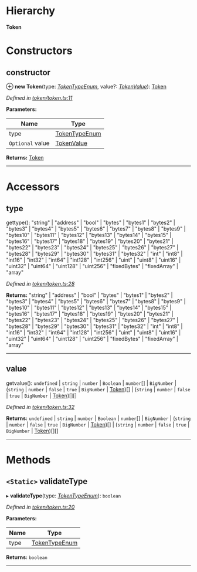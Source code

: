 

# Hierarchy

**Token**

# Constructors

<a id="constructor"></a>

##  constructor

⊕ **new Token**(type: *[TokenTypeEnum](../modules/_types_.md#tokentypeenum)*, value?: *[TokenValue](../modules/_types_.md#tokenvalue)*): [Token](_token_token_.token.md)

*Defined in [token/token.ts:11](https://github.com/paritytech/js-libs/blob/872d566/packages/abi/src/token/token.ts#L11)*

**Parameters:**

| Name | Type |
| ------ | ------ |
| type | [TokenTypeEnum](../modules/_types_.md#tokentypeenum) |
| `Optional` value | [TokenValue](../modules/_types_.md#tokenvalue) |

**Returns:** [Token](_token_token_.token.md)

___

# Accessors

<a id="type"></a>

##  type

gettype(): "string" | "address" | "bool" | "bytes" | "bytes1" | "bytes2" | "bytes3" | "bytes4" | "bytes5" | "bytes6" | "bytes7" | "bytes8" | "bytes9" | "bytes10" | "bytes11" | "bytes12" | "bytes13" | "bytes14" | "bytes15" | "bytes16" | "bytes17" | "bytes18" | "bytes19" | "bytes20" | "bytes21" | "bytes22" | "bytes23" | "bytes24" | "bytes25" | "bytes26" | "bytes27" | "bytes28" | "bytes29" | "bytes30" | "bytes31" | "bytes32" | "int" | "int8" | "int16" | "int32" | "int64" | "int128" | "int256" | "uint" | "uint8" | "uint16" | "uint32" | "uint64" | "uint128" | "uint256" | "fixedBytes" | "fixedArray" | "array"

*Defined in [token/token.ts:28](https://github.com/paritytech/js-libs/blob/872d566/packages/abi/src/token/token.ts#L28)*

**Returns:** "string" | "address" | "bool" | "bytes" | "bytes1" | "bytes2" | "bytes3" | "bytes4" | "bytes5" | "bytes6" | "bytes7" | "bytes8" | "bytes9" | "bytes10" | "bytes11" | "bytes12" | "bytes13" | "bytes14" | "bytes15" | "bytes16" | "bytes17" | "bytes18" | "bytes19" | "bytes20" | "bytes21" | "bytes22" | "bytes23" | "bytes24" | "bytes25" | "bytes26" | "bytes27" | "bytes28" | "bytes29" | "bytes30" | "bytes31" | "bytes32" | "int" | "int8" | "int16" | "int32" | "int64" | "int128" | "int256" | "uint" | "uint8" | "uint16" | "uint32" | "uint64" | "uint128" | "uint256" | "fixedBytes" | "fixedArray" | "array"

___
<a id="value"></a>

##  value

getvalue(): `undefined` | `string` | `number` | `Boolean` | `number`[] | `BigNumber` | (`string` | `number` | `false` | `true` | `BigNumber` | [Token](_token_token_.token.md))[] | (`string` | `number` | `false` | `true` | `BigNumber` | [Token](_token_token_.token.md))[][]

*Defined in [token/token.ts:32](https://github.com/paritytech/js-libs/blob/872d566/packages/abi/src/token/token.ts#L32)*

**Returns:** `undefined` | `string` | `number` | `Boolean` | `number`[] | `BigNumber` | (`string` | `number` | `false` | `true` | `BigNumber` | [Token](_token_token_.token.md))[] | (`string` | `number` | `false` | `true` | `BigNumber` | [Token](_token_token_.token.md))[][]

___

# Methods

<a id="validatetype"></a>

## `<Static>` validateType

▸ **validateType**(type: *[TokenTypeEnum](../modules/_types_.md#tokentypeenum)*): `boolean`

*Defined in [token/token.ts:20](https://github.com/paritytech/js-libs/blob/872d566/packages/abi/src/token/token.ts#L20)*

**Parameters:**

| Name | Type |
| ------ | ------ |
| type | [TokenTypeEnum](../modules/_types_.md#tokentypeenum) |

**Returns:** `boolean`

___

